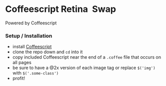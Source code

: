 Coffeescript Retina <img> Swap 
=========
Powered by Coffeescript

### Setup / Installation
- install [Coffeescript](http://coffeescript.org/#installation)
- clone the repo down and `cd` into it
- copy included Coffeescript near the end of a `.coffee` file that occurs on all pages
- be sure to have a @2x version of each image tag or replace `$('img')` with `$('.some-class')`
- profit!

